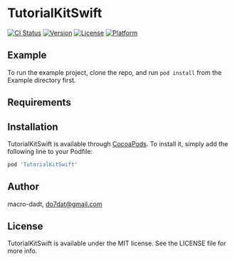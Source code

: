 # TutorialKitSwift

[![CI Status](https://img.shields.io/travis/macro-dadt/TutorialKitSwift.svg?style=flat)](https://travis-ci.org/macro-dadt/TutorialKitSwift)
[![Version](https://img.shields.io/cocoapods/v/TutorialKitSwift.svg?style=flat)](https://cocoapods.org/pods/TutorialKitSwift)
[![License](https://img.shields.io/cocoapods/l/TutorialKitSwift.svg?style=flat)](https://cocoapods.org/pods/TutorialKitSwift)
[![Platform](https://img.shields.io/cocoapods/p/TutorialKitSwift.svg?style=flat)](https://cocoapods.org/pods/TutorialKitSwift)

## Example

To run the example project, clone the repo, and run `pod install` from the Example directory first.

## Requirements

## Installation

TutorialKitSwift is available through [CocoaPods](https://cocoapods.org). To install
it, simply add the following line to your Podfile:

```ruby
pod 'TutorialKitSwift'
```

## Author

macro-dadt, do7dat@gmail.com

## License

TutorialKitSwift is available under the MIT license. See the LICENSE file for more info.

